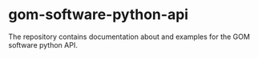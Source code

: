 # gom-software-python-api

The repository contains documentation about and examples for the GOM software python API.
